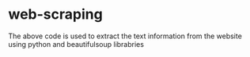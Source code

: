 # web-scraping
The above code is used to extract the text information from the website using python and beautifulsoup librabries
